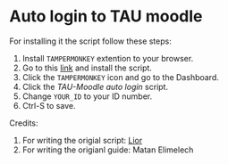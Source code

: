 # Auto login to TAU moodle
For installing it the script follow these steps:
1. Install `TAMPERMONKEY` extention to your browser.
2. Go to this [link](https://greasyfork.org/en/scripts/424813-tau-moodle-auto-login) and install the script.
3. Click the `TAMPERMONKEY` icon and go to the Dashboard.
4. Click the *TAU-Moodle auto login* script.
5. Change `YOUR_ID` to your ID number. 
6. Ctrl-S to save.


Credits:
1. For writing the origial script: [Lior](https://greasyfork.org/en/users/139274-lior-str)
2. For  writing the origianl guide: Matan Elimelech